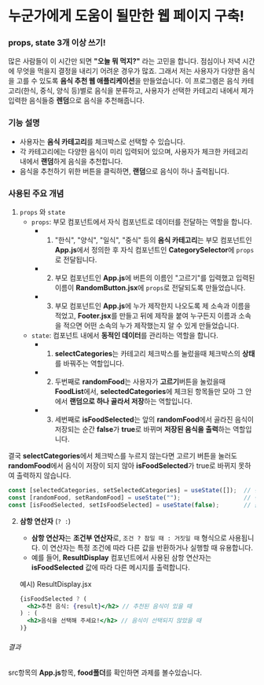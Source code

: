 # 누군가에게 도움이 될만한 웹 페이지 구축!

### props, state 3개 이상 쓰기!

많은 사람들이 이 시간만 되면 **"오늘 뭐 먹지?"** 라는 고민을 합니다. 점심이나 저녁 시간에 무엇을 먹을지 결정을 내리기 어려운 경우가 많죠. 그래서 저는 사용자가 다양한 음식을 고를 수 있도록 **음식 추천 웹 애플리케이션**을 만들었습니다. 이 프로그램은 음식 카테고리(한식, 중식, 양식 등)별로 음식을 분류하고, 사용자가 선택한 카테고리 내에서 제가 입력한 음식들중 **렌덤**으로 음식을 추천해줍니다.

### 기능 설명

- 사용자는 **음식 카테고리**를 체크박스로 선택할 수 있습니다.
- 각 카테고리에는 다양한 음식이 미리 입력되어 있으며, 사용자가 체크한 카테고리 내에서 **랜덤**하게 음식을 추천합니다.
- 음식을 추천하기 위한 버튼을 클릭하면, **랜덤**으로 음식이 하나 출력됩니다.

### 사용된 주요 개념

1. `props` 와 `state`
   - `props`: 부모 컴포넌트에서 자식 컴포넌트로 데이터를 전달하는 역할을 합니다.
      - 1. "한식", "양식", "일식", "중식" 등의 **음식 카테고리**는 부모 컴포넌트인 **App.js**에서 정의한 후 자식 컴포넌트인 **CategorySelector**에 `props`로 전달됩니다.
      - 2. 부모 컴포넌트인 **App.js**에 버튼의 이름인 "고르기"를 입력했고 입력된 이름이 **RandomButton.jsx**에 `props`로 전달되도록 만들었습니다.
      - 3. 부모 컴포넌트인 **App.js**에 누가 제작한지 나오도록 제 소속과 이름을 적었고, **Footer.jsx**를 만들고 뒤에 제작을 붙여 누구든지 이름과 소속을 적으면 어떤 소속의 누가 제작했는지 알 수 있게 만들었습니다.
   - `state`: 컴포넌트 내에서 **동적인 데이터**를 관리하는 역할을 합니다.
      - 1. **selectCategories**는 카테고리 체크박스를 눌렀을때 체크박스의 **상태**를 바꿔주는 역할입니다.
      - 2. 두번째로 **randomFood**는 사용자가 **고르기**버튼을 눌렀을때 **FoodList**에서, **selectedCategories**에 체크된 항목들만 모아 그 안에서 **랜덤으로 하나 골라서 저장**하는 역할입니다.
      - 3. 세번째로 **isFoodSelected**는 앞의 **randomFood**에서 골라진 음식이 저장되는 순간 **false**가 **true**로 바뀌며 **저장된 음식을 출력**하는 역할입니다.
        
결국 **selectCategories**에서 체크박스를 누르지 않는다면 고르기 버튼을 눌러도 **randomFood**에서 음식이 저장이 되지 않아 **isFoodSelected**가 true로 바뀌지 못하여 출력하지 않습니다.
  ```jsx
  const [selectedCategories, setSelectedCategories] = useState([]);  // 선택된 카테고리 목록
  const [randomFood, setRandomFood] = useState("");                  // 랜덤으로 선택된 음식
  const [isFoodSelected, setIsFoodSelected] = useState(false);       // 음식이 선택됐는지 여부
  ```

2. **삼항 연산자** (`? :`)
   - **삼항 연산자**는 **조건부 연산자**로, `조건 ? 참일 때 : 거짓일 때` 형식으로 사용됩니다. 이 연산자는 특정 조건에 따라 다른 값을 반환하거나 실행할 때 유용합니다.
   - 예를 들어, **ResultDisplay** 컴포넌트에서 사용된 삼항 연산자는 **isFoodSelected** 값에 따라 다른 메시지를 출력합니다.
   
   예시) ResultDisplay.jsx
   ```jsx
   {isFoodSelected ? (
     <h2>추천 음식: {result}</h2> // 추천된 음식이 있을 때
   ) : (
     <h2>음식을 선택해 주세요!</h2> // 음식이 선택되지 않았을 때
   )}
   ```

###### 결과
src항목의 **App.js**항목, **food폴더**를 확인하면 과제를 볼수있습니다.
